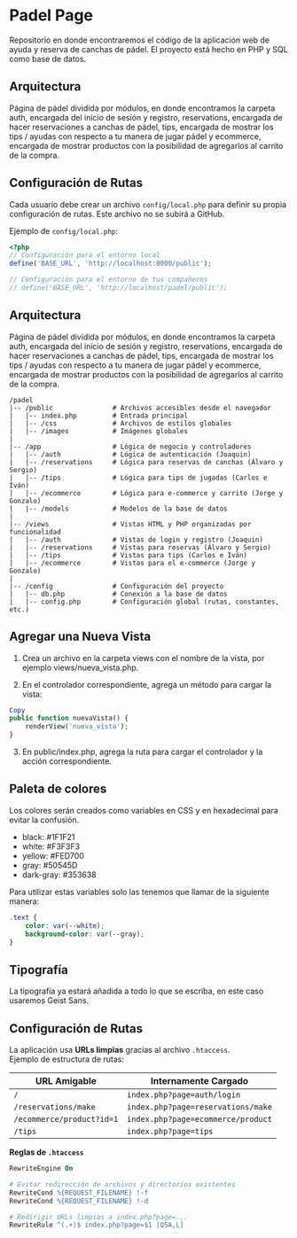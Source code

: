 # Padel Page

Repositorio en donde encontraremos el código de la aplicación web de ayuda y reserva de canchas de pádel. El proyecto está hecho en PHP y SQL como base de datos.

## Arquitectura

Página de pádel dividida por módulos, en donde encontramos la carpeta auth, encargada del inicio de sesión y registro, reservations, encargada de hacer reservaciones
a canchas de pádel, tips, encargada de mostrar los tips / ayudas con respecto a tu manera de jugar pádel y ecommerce, encargada de mostrar productos con la posibilidad de agregarlos al carrito de la compra.

## Configuración de Rutas

Cada usuario debe crear un archivo `config/local.php` para definir su propia configuración de rutas. Este archivo no se subirá a GitHub.

Ejemplo de `config/local.php`:

```php
<?php
// Configuración para el entorno local
define('BASE_URL', 'http://localhost:8000/public');

// Configuración para el entorno de tus compañeros
// define('BASE_URL', 'http://localhost/padel/public');
```

## Arquitectura

Página de pádel dividida por módulos, en donde encontramos la carpeta auth, encargada del inicio de sesión y registro, reservations, encargada de hacer reservaciones
a canchas de pádel, tips, encargada de mostrar los tips / ayudas con respecto a tu manera de jugar pádel y ecommerce, encargada de mostrar productos con la posibilidad de agregarlos al carrito de la compra.

```
/padel
|-- /public               # Archivos accesibles desde el navegador
|   |-- index.php         # Entrada principal
|   |-- /css              # Archivos de estilos globales
|   |-- /images           # Imágenes globales
|
|-- /app                  # Lógica de negocio y controladores
|   |-- /auth             # Lógica de autenticación (Joaquin)
|   |-- /reservations     # Lógica para reservas de canchas (Álvaro y Sergio)
|   |-- /tips             # Lógica para tips de jugadas (Carlos e Iván)
|   |-- /ecommerce        # Lógica para e-commerce y carrito (Jorge y Gonzalo)
|   |-- /models           # Modelos de la base de datos
|
|-- /views                # Vistas HTML y PHP organizadas por funcionalidad
|   |-- /auth             # Vistas de login y registro (Joaquin)
|   |-- /reservations     # Vistas para reservas (Álvaro y Sergio)
|   |-- /tips             # Vistas para tips (Carlos e Iván)
|   |-- /ecommerce        # Vistas para el e-commerce (Jorge y Gonzalo)
|
|-- /config               # Configuración del proyecto
|   |-- db.php            # Conexión a la base de datos
|   |-- config.php        # Configuración global (rutas, constantes, etc.)
```

## Agregar una Nueva Vista
1. Crea un archivo en la carpeta views con el nombre de la vista, por ejemplo views/nueva_vista.php.

2. En el controlador correspondiente, agrega un método para cargar la vista:

```php
Copy
public function nuevaVista() {
    renderView('nueva_vista');
}
```

3. En public/index.php, agrega la ruta para cargar el controlador y la acción correspondiente.

## Paleta de colores

Los colores serán creados como variables en CSS y en hexadecimal para evitar la confusión.

- black: #1F1F21
- white: #F3F3F3
- yellow: #FED700
- gray: #50545D
- dark-gray: #353638

Para utilizar estas variables solo las tenemos que llamar de la siguiente manera:

```css
.text {
    color: var(--white);
    background-color: var(--gray);
}
```

## Tipografía

La tipografía ya estará añadida a todo lo que se escriba, en este caso usaremos Geist Sans.

## Configuración de Rutas

La aplicación usa **URLs limpias** gracias al archivo `.htaccess`.  
Ejemplo de estructura de rutas:  

| URL Amigable                | Internamente Cargado                  |
|-----------------------------|--------------------------------------|
| `/`                         | `index.php?page=auth/login`         |
| `/reservations/make`        | `index.php?page=reservations/make`  |
| `/ecommerce/product?id=1`   | `index.php?page=ecommerce/product`  |
| `/tips`                     | `index.php?page=tips`               |

**Reglas de `.htaccess`**  

```apache
RewriteEngine On

# Evitar redirección de archivos y directorios existentes
RewriteCond %{REQUEST_FILENAME} !-f
RewriteCond %{REQUEST_FILENAME} !-d

# Redirigir URLs limpias a index.php?page=...
RewriteRule ^(.+)$ index.php?page=$1 [QSA,L]
```